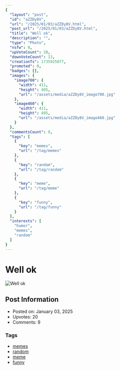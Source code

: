```yaml
---
{
  "layout": "post",
  "id": "aZZDy8V",
  "url": "/2025/01/03/aZZDy8V.html",
  "post_url": "/2025/01/03/aZZDy8V.html",
  "title": "Well ok",
  "description": "",
  "type": "Photo",
  "nsfw": 0,
  "upVoteCount": 20,
  "downVoteCount": 13,
  "creationTs": 1735925077,
  "promoted": 0,
  "badges": [],
  "images": {
    "image700": {
      "width": 411,
      "height": 495,
      "url": "/assets/media/aZZDy8V_image700.jpg"
    },
    "image460": {
      "width": 411,
      "height": 495,
      "url": "/assets/media/aZZDy8V_image460.jpg"
    }
  },
  "commentsCount": 9,
  "tags": [
    {
      "key": "memes",
      "url": "/tag/memes"
    },
    {
      "key": "random",
      "url": "/tag/random"
    },
    {
      "key": "meme",
      "url": "/tag/meme"
    },
    {
      "key": "funny",
      "url": "/tag/funny"
    }
  ],
  "interests": [
    "humor",
    "memes",
    "random"
  ]
}
---
```


# Well ok

![Well ok](/assets/media/aZZDy8V_image700.jpg)

## Post Information

- Posted on: January 03, 2025
- Upvotes: 20
- Comments: 9

### Tags

- [memes](/tag/memes)
- [random](/tag/random)
- [meme](/tag/meme)
- [funny](/tag/funny)
